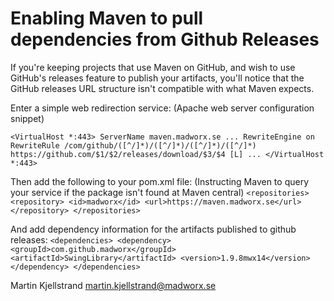 # Enabling Maven to pull dependencies from Github Releases

If you're keeping projects that use Maven on GitHub, and wish to use GitHub's releases feature to publish your artifacts, you'll notice that the GitHub releases URL structure isn't compatible with what Maven expects.

Enter a simple web redirection service: (Apache web server configuration snippet)

``
<VirtualHost *:443>
   ServerName maven.madworx.se
   ...
   RewriteEngine on
   RewriteRule /com/github/([^/]*)/([^/]*)/([^/]*)/([^/]*) https://github.com/$1/$2/releases/download/$3/$4 [L]
   ...
</VirtualHost *:443>
``

Then add the following to your pom.xml file: (Instructing Maven to query your service if the package isn't found at Maven central)
``
   <repositories>
      <repository>
         <id>madworx</id>
         <url>https://maven.madworx.se</url>
      </repository>
   </repositories>
``

And add dependency information for the artifacts published to github releases:
``
   <dependencies>
      <dependency>
         <groupId>com.github.madworx</groupId>
         <artifactId>SwingLibrary</artifactId>
         <version>1.9.8mwx14</version>
      </dependency>
  </dependencies>
``

Martin Kjellstrand <martin.kjellstrand@madworx.se>
